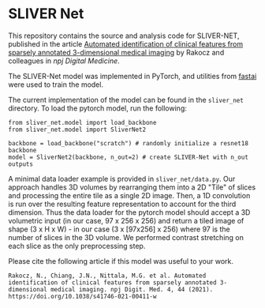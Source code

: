 # SLIVER Net

This repository contains the source and analysis code for SLIVER-NET, published in the article [Automated identification of clinical features from sparsely annotated 3-dimensional medical imaging](https://www.nature.com/articles/s41746-021-00411-w) by Rakocz and colleagues in _npj Digital Medicine_.

The SLIVER-Net model was implemented in PyTorch, and utilities from [fastai](https://docs.fast.ai/) were used to train the model.

The current implementation of the model can be found in the `sliver_net` directory. To load the pytorch model, run the following:

```
from sliver_net.model import load_backbone
from sliver_net.model import SliverNet2

backbone = load_backbone("scratch") # randomly initialize a resnet18 backbone
model = SliverNet2(backbone, n_out=2) # create SLIVER-Net with n_out outputs
```


A minimal data loader example is provided in `sliver_net/data.py`. Our approach handles 3D volumes by rearranging them into a 2D "Tile" of slices and processing the entire tile as a single 2D image. Then, a 1D convolution is run over the resulting feature representation to account for the third dimension. Thus the data loader for the pytorch model should accept a 3D volumetric input (in our case, 97 x 256 x 256) and return a tiled image of shape (3 x H x W) - in our case (3 x [97x256] x 256) where 97 is the number of slices in the 3D volume. We performed contrast stretching on each slice as the only preprocessing step.

Please cite the following article if this model was useful to your work.

`Rakocz, N., Chiang, J.N., Nittala, M.G. et al. Automated identification of clinical features from sparsely annotated 3-dimensional medical imaging. npj Digit. Med. 4, 44 (2021). https://doi.org/10.1038/s41746-021-00411-w`

